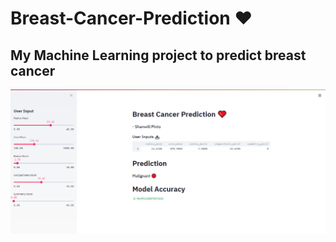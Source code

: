 # Breast-Cancer-Prediction :heart:
## **My Machine Learning project to predict breast cancer**

![](app.PNG)
